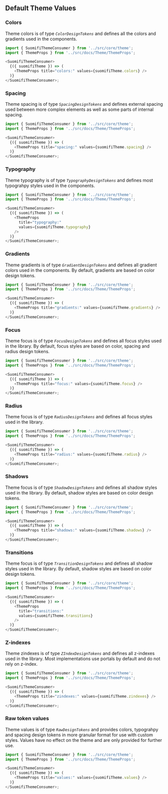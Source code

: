 ## Default Theme Values

### Colors

Theme colors is of type _`ColorDesignTokens`_ and defines all the colors and gradients used in the components.

```js noeditor
import { SuomifiThemeConsumer } from '../src/core/theme';
import { ThemeProps } from '../src/docs/Theme/ThemeProps';

<SuomifiThemeConsumer>
  {({ suomifiTheme }) => (
    <ThemeProps title="colors:" values={suomifiTheme.colors} />
  )}
</SuomifiThemeConsumer>;
```

### Spacing

Theme spacing is of type _`SpacingDesignTokens`_ and defines external spacing used between more complex elements as well as some parts of internal spacing.

```js noeditor
import { SuomifiThemeConsumer } from '../src/core/theme';
import { ThemeProps } from '../src/docs/Theme/ThemeProps';

<SuomifiThemeConsumer>
  {({ suomifiTheme }) => (
    <ThemeProps title="spacing:" values={suomifiTheme.spacing} />
  )}
</SuomifiThemeConsumer>;
```

### Typography

Theme typography is of type _`TypographyDesignTokens`_ and defines most typograhpy styles used in the components.

```js noeditor
import { SuomifiThemeConsumer } from '../src/core/theme';
import { ThemeProps } from '../src/docs/Theme/ThemeProps';

<SuomifiThemeConsumer>
  {({ suomifiTheme }) => (
    <ThemeProps
      title="typography:"
      values={suomifiTheme.typography}
    />
  )}
</SuomifiThemeConsumer>;
```

### Gradients

Theme gradients is of type _`GradientDesignTokens`_ and defines all gradient colors used in the components. By default, gradients are based on color design tokens.

```js noeditor
import { SuomifiThemeConsumer } from '../src/core/theme';
import { ThemeProps } from '../src/docs/Theme/ThemeProps';

<SuomifiThemeConsumer>
  {({ suomifiTheme }) => (
    <ThemeProps title="gradients:" values={suomifiTheme.gradients} />
  )}
</SuomifiThemeConsumer>;
```

### Focus

Theme focus is of type _`FocusDesignTokens`_ and defines all focus styles used in the library. By default, focus styles are based on color, spacing and radius design tokens.

```js noeditor
import { SuomifiThemeConsumer } from '../src/core/theme';
import { ThemeProps } from '../src/docs/Theme/ThemeProps';

<SuomifiThemeConsumer>
  {({ suomifiTheme }) => (
    <ThemeProps title="focus:" values={suomifiTheme.focus} />
  )}
</SuomifiThemeConsumer>;
```

### Radius

Theme focus is of type _`RadiusDesignTokens`_ and defines all focus styles used in the library.

```js noeditor
import { SuomifiThemeConsumer } from '../src/core/theme';
import { ThemeProps } from '../src/docs/Theme/ThemeProps';

<SuomifiThemeConsumer>
  {({ suomifiTheme }) => (
    <ThemeProps title="radius:" values={suomifiTheme.radius} />
  )}
</SuomifiThemeConsumer>;
```

### Shadows

Theme focus is of type _`ShadowDesignTokens`_ and defines all shadow styles used in the library. By default, shadow styles are based on color design tokens.

```js noeditor
import { SuomifiThemeConsumer } from '../src/core/theme';
import { ThemeProps } from '../src/docs/Theme/ThemeProps';

<SuomifiThemeConsumer>
  {({ suomifiTheme }) => (
    <ThemeProps title="shadows:" values={suomifiTheme.shadows} />
  )}
</SuomifiThemeConsumer>;
```

### Transitions

Theme focus is of type _`TransitionDesignTokens`_ and defines all shadow styles used in the library. By default, shadow styles are based on color design tokens.

```js noeditor
import { SuomifiThemeConsumer } from '../src/core/theme';
import { ThemeProps } from '../src/docs/Theme/ThemeProps';

<SuomifiThemeConsumer>
  {({ suomifiTheme }) => (
    <ThemeProps
      title="transitions:"
      values={suomifiTheme.transitions}
    />
  )}
</SuomifiThemeConsumer>;
```

### Z-indexes

Theme zindexes is of type _`ZIndexDesignTokens`_ and defines all z-indexes used in the library. Most implementations use portals by default and do not rely on z-index.

```js noeditor
import { SuomifiThemeConsumer } from '../src/core/theme';
import { ThemeProps } from '../src/docs/Theme/ThemeProps';

<SuomifiThemeConsumer>
  {({ suomifiTheme }) => (
    <ThemeProps title="zindexes:" values={suomifiTheme.zindexes} />
  )}
</SuomifiThemeConsumer>;
```

### Raw token values

Theme values is of type _`RawDesignTokens`_ and provides colors, typograhpy and spacing design tokens in more granular format for use with custom styles. Values have no effect on the theme and are only provided for further use.

```js noeditor
import { SuomifiThemeConsumer } from '../src/core/theme';
import { ThemeProps } from '../src/docs/Theme/ThemeProps';

<SuomifiThemeConsumer>
  {({ suomifiTheme }) => (
    <ThemeProps title="values:" values={suomifiTheme.values} />
  )}
</SuomifiThemeConsumer>;
```
